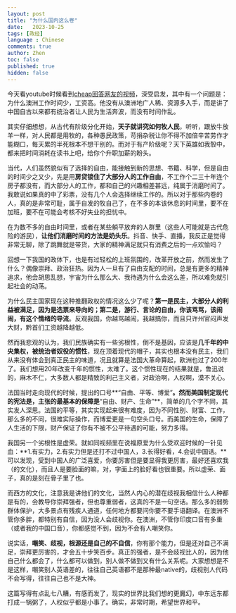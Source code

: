 ```yaml
---
layout: post
title: "为什么国内这么卷"
date:   2023-10-25
tags: [政经]
language : Chinese
comments: true
author: Zhen
toc: false
published: true
hidden: false
---
```

今天看youtube时候看到[cheap回答网友的视频](https://www.youtube.com/watch?v=6mS7mntKLuc)，深受启发，其中有一个问题是：为什么澳洲工作时间少，工资高。他没有从澳洲地广人稀、资源多入手，而是讲了中国自古以来都有统治者让人民为生活奔波，而没有时间作乱。

其实仔细想想，从古代有阶级分化开始，**天子就讲究如何牧人民**，听听，跟放牛放羊一样，对人民都是用牧的，各种愚民政策，苛捐杂税让你不得不加倍辛苦劳作才能糊口，每天累的半死根本不想干别的。而对于有产阶级呢？天下英雄如我彀中，都来把时间消耗在读书上吧，给你个升职加薪的盼头。

当代，人们虽然貌似有了选择的自由，能接触到新的思想、书籍、科学，但是自由的时间少之又少，先是用**房贷锁住了大部分人的工作自由**，不工作个二三十年连个房子都没有，而大部分人的工作，都和自己的兴趣相差甚远，纯属于消磨时间了。我敢说如果真的中了彩票，没有几个人会选择继续工作的。所以对于那些内卷的人，真的是非常可耻，属于自发的牧自己了，在不多的本该休息的时间里，要不在加班，要不在可能会考核不好失业的担忧中。

在为数不多的自由时间里，或者在某些躺平放弃的人群里（这些人可能就是古代危险的游民），**让他们消磨时间的方法是奶头乐**。抖音、快手、直播，我反正是觉得非常无聊，除了跳舞就是带货，大家的精神满足就只有消费之后的一点欢愉吗？

回想一下我国的政体下，也是有过轻松的上班氛围的，改革开放之前，然而发生了什么？偶像崇拜、政治狂热。因为人一旦有了自由支配的时间，总是有更多的精神追求，他会胡思乱想，宇宙为什么那么大、我待遇为什么会这么差，所以难免就引起社会的动荡。

为什么民主国家现在这种推翻政权的情况这么少了呢？**第一是民主，大部分人的利益被满足，因为是选票来导向的；第二是，游行、言论的自由，你该骂骂，该闹闹，有这个情绪的导流**。反观我国，你越骂越闹，我越搞你，而且只许州官闷声发大财，黔首们工资越降越低。

然而我悲观的认为，我们民族确实有一些劣根性，倒不是基因，应该是**几千年的中央集权，被统治者奴役的惯性**，现在顶着现代的帽子，其实也根本没有民主，我们从来没有体会到真正民主的味道，况且就算是法国大革命算起，欧洲也过了200年了。我们想用20年改变千年的惯性，太难了。这个惯性现在的结果就是，鲁迅说的，麻木不仁，大多数人都是精致的利己主义者，对政治啊，人权啊，漠不关心。

法国当时走向现代的时候，提出的口号**“自由、平等、博爱”**。然而美国制定现代的宪法是，主张的最基本的保障是**“自由、财产、生命”**，简单的几个字不同，其实发人深思。法国的平等，其实实现起来很有难度，因为不同性别、财富、工作，那么多的不同，很难实际操作，而博爱更是一句空头口号。而美国的生命，保障了人生活的下限，财产保证了你有不被不公平待遇的可能，努力多得。

我国另一个劣根性是虚荣。就如同视频里在说福原爱为什么受欢迎时候的一针见血：**1.有实力，2.有实力但是还打不过中国人，3.长得好看，4.会说中国话。**可以发现，受到中国人的广泛喜爱，你要厉害但是要显得我更厉害，最好还喜欢我（的文化），而且人是要脸面的嘛，对，字面上的脸好看也很重要。所以虚荣、面子，真的是刻在骨子里了也。

而西方的文化，注意我是讲他们的文化，当然人内心的潜在歧视我相信什么人种都是有的，会教导你崇拜强者，但也尊重弱者，这真的不是一句空话。那么多的弱势群体保护，大多景点有残疾人通道，任何地方都要问你要不要手语翻译。在澳洲不管你多胖，都特别有自信，因为没人会歧视你。在澳洲，不管你印度口音有多重（或者我的中国口音），你都感觉不到，因为不会有人嘲笑你。

说实话，**嘲笑、歧视，根源还是自己的不自信**，你有那个能力，但是还对自己不满足，崇拜更厉害的，才会五十步笑百步。真正的强者，是不会歧视比人的，因为他自己什么都会了，什么都可以做到，别人做不做到又有什么关系呢。大家想想是不是这样，嘲笑别人英语差的，往往自己英语都不是那种最native的，歧视别人代码不会写得，往往自己也不是大神。

这篇写得有点乱七八糟，有感而发了，现实的世界比我们想的更魔幻，中东远东都打成一锅粥了，人权似乎都是小事了。确实，非常时期，希望世界和平。
<!--stackedit_data:
eyJoaXN0b3J5IjpbLTE3MzI4ODQ4NiwtMTc0ODY5MjI4NV19
-->